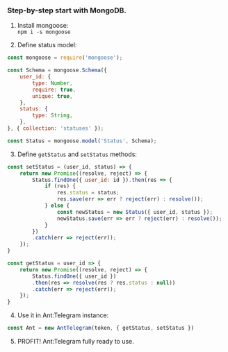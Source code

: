 ### Step-by-step start with MongoDB.

1. Install mongoose:  
`npm i -s mongoose`

2. Define status model:
```js
const mongoose = require('mongoose');

const Schema = mongoose.Schema({
    user_id: {
        type: Number,
        require: true,
        unique: true,
    },
    status: {
        type: String,
    },
}, { collection: 'statuses' });

const Status = mongoose.model('Status', Schema);
```

3. Define `getStatus` and `setStatus` methods:
```js
const setStatus = (user_id, status) => {
    return new Promise((resolve, reject) => {
        Status.findOne({ user_id: id }).then(res => {
            if (res) {
                res.status = status;
                res.save(err => err ? reject(err) : resolve());
            } else {
                const newStatus = new Status({ user_id, status });
                newStatus.save(err => err ? reject(err) : resolve());
            }
        })
        .catch(err => reject(err));
    });
}

const getStatus = user_id => {
    return new Promise((resolve, reject) => {
        Status.findOne({ user_id })
        .then(res => resolve(res ? res.status : null))
        .catch(err => reject(err));
    });
}
```

4. Use it in Ant:Telegram instance:
```js
const Ant = new AntTelegram(token, { getStatus, setStatus })
``` 

5. PROFIT! Ant:Telegram fully ready to use.